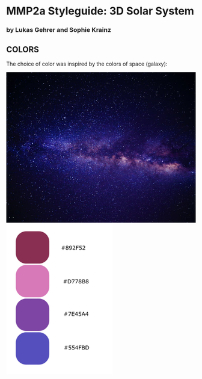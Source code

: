 # MMP2a Styleguide: 3D Solar System
### by Lukas Gehrer and Sophie Krainz

## COLORS

The choice of color was inspired by the colors of space (galaxy):

<img src="https://github.com/sophiemari/StyleguideMMP2a/blob/master/images/galaxy-free-use.jpeg" alt="space" height="400"/>
<img src="https://github.com/sophiemari/StyleguideMMP2a/blob/master/images/colorsmmp.svg" alt="color" height="400"/>

